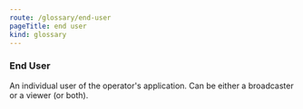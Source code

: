```yaml
---
route: /glossary/end-user
pageTitle: end user
kind: glossary
---
```


### End User

An individual user of the operator's application. Can be either a broadcaster or a viewer (or both).